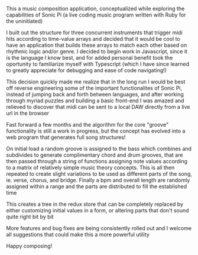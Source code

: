 This a music composition application, conceptualized while exploring the capabilities of Sonic Pi (a live coding music program written with Ruby for the uninitiated)

I built out the structure for three concurrent instruments that trigger midi hits according to time-value arrays and decided that it would be cool to have an application that builds these arrays to match each other based on rhythmic logic and/or genre.  I decided to begin work in Javascript, since it is the language I know best, and for added personal benefit took the oportunity to familiarize myself with Typescript (which I have since learned to greatly appreciate for debugging and ease of code navigating!)

This decision quickly made me realize that in the long run I would be best off reverse engineering some of the important functionalites of Sonic Pi, instead of jumping back and forth between languages, and after working through myriad puzzles and building a basic front-end I was amazed and relieved to discover that midi can be sent to a local DAW directly from a live url in the browser

Fast forward a few months and the algorithm for the core "groove" functionality is still a work in progress, but the concept has evolved into a web program that generates full song structures!

On initial load a random groove is assigned to the bass which combines and subdivides to generate complimentary chord and drum grooves, that are then passed through a string of functions assigning note values according to a matrix of relatively simple music theory concepts. This is all then repeated to create slight variations to be used as different parts of the song, ie. verse, chorus, and bridge.  Finally a bpm and overall length are randomly assigned within a range and the parts are distributed to fill the established time

This creates a tree in the redux store that can be completely replaced by either customizing initial values in a form, or altering parts that don't sound quite right bit by bit

More features and bug fixes are being consistently rolled out and I welcome all suggestions that could make this a more powerful utility

Happy composing!
